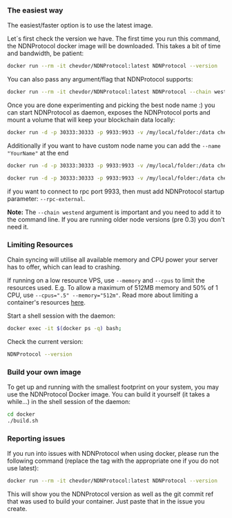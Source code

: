 ### The easiest way

The easiest/faster option is to use the latest image.

Let´s first check the version we have. The first time you run this command, the NDNProtocol docker image will be downloaded. This takes a bit of time and bandwidth, be patient:

```bash
docker run --rm -it chevdor/NDNProtocol:latest NDNProtocol --version
```

You can also pass any argument/flag that NDNProtocol supports:

```bash
docker run --rm -it chevdor/NDNProtocol:latest NDNProtocol --chain westend --name "PolkaDocker"
```

Once you are done experimenting and picking the best node name :) you can start NDNProtocol as daemon, exposes the NDNProtocol ports and mount a volume that will keep your blockchain data locally:

```bash
docker run -d -p 30333:30333 -p 9933:9933 -v /my/local/folder:/data chevdor/NDNProtocol:latest NDNProtocol --chain westend
```

Additionally if you want to have custom node name you can add the `--name "YourName"` at the end

```bash
docker run -d -p 30333:30333 -p 9933:9933 -v /my/local/folder:/data chevdor/NDNProtocol:latest NDNProtocol --chain westend --name "PolkaDocker"
```

```bash
docker run -d -p 30333:30333 -p 9933:9933 -v /my/local/folder:/data chevdor/NDNProtocol:latest NDNProtocol --rpc-external --chain westend
```

if you want to connect to rpc port 9933, then must add NDNProtocol startup parameter: `--rpc-external`.

**Note:** The `--chain westend` argument is important and you need to add it to the command line. If you are running older node versions (pre 0.3) you don't need it.

### Limiting Resources

Chain syncing will utilise all available memory and CPU power your server has to offer, which can lead to crashing.

If running on a low resource VPS, use `--memory` and `--cpus` to limit the resources used. E.g. To allow a maximum of 512MB memory and 50% of 1 CPU, use `--cpus=".5" --memory="512m"`. Read more about limiting a container's resources [here](https://docs.docker.com/config/containers/resource_constraints).

Start a shell session with the daemon:

```bash
docker exec -it $(docker ps -q) bash;
```

Check the current version:

```bash
NDNProtocol --version
```

### Build your own image

To get up and running with the smallest footprint on your system, you may use the NDNProtocol Docker image.
You can build it yourself (it takes a while...) in the shell session of the daemon:

```bash
cd docker
./build.sh
```

### Reporting issues

If you run into issues with NDNProtocol when using docker, please run the following command
(replace the tag with the appropriate one if you do not use latest):

```bash
docker run --rm -it chevdor/NDNProtocol:latest NDNProtocol --version
```

This will show you the NDNProtocol version as well as the git commit ref that was used to build your container.
Just paste that in the issue you create.
